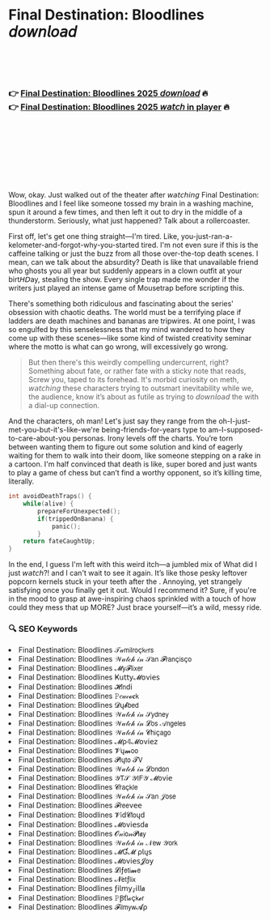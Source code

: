 <h1>Final Destination: Bloodlines 𝘥𝘰𝘸𝘯𝘭𝘰𝘢𝘥</h1>

<br><br><br>

<h3>👉 <a href="https://Dustins-nesswadslowor1972.github.io/yliynrrhys/">Final Destination: Bloodlines 2025 𝘥𝘰𝘸𝘯𝘭𝘰𝘢𝘥</a> 🔥<br>
👉 <a href="https://Dustins-nesswadslowor1972.github.io/yliynrrhys/">Final Destination: Bloodlines 2025 𝘸𝘢𝘵𝘤𝘩 in player</a> 🔥
</h3>



<br><br><br><br><br><br><br>


Wow, okay. Just walked out of the theater after 𝘸𝘢𝘵𝘤𝘩𝘪𝘯𝘨 Final Destination: Bloodlines and I feel like someone tossed my brain in a washing machine, spun it around a few times, and then left it out to dry in the middle of a thunderstorm. Seriously, what just happened? Talk about a rollercoaster.

First off, let's get one thing straight—I'm tired. Like, you-just-ran-a-kelometer-and-forgot-why-you-started tired. I'm not even sure if this is the caffeine talking or just the buzz from all those over-the-top death scenes. I mean, can we talk about the absurdity? Death is like that unavailable friend who ghosts you all year but suddenly appears in a clown outfit at your birt𝘏𝘋ay, stealing the show. Every single trap made me wonder if the writers just played an intense game of Mousetrap before scripting this. 

There's something both ridiculous and fascinating about the series' obsession with chaotic deaths. The world must be a terrifying place if ladders are death machines and bananas are tripwires. At one point, I was so engulfed by this senselessness that my mind wandered to how they come up with these scenes—like some kind of twisted creativity seminar where the motto is what can go wrong, will excessively go wrong.

> But then there's this weirdly compelling undercurrent, right? Something about fate, or rather fate with a sticky note that reads, Screw you, taped to its forehead. It's morbid curiosity on meth, 𝘸𝘢𝘵𝘤𝘩𝘪𝘯𝘨 these characters trying to outsmart inevitability while we, the audience, know it’s about as futile as trying to 𝘥𝘰𝘸𝘯𝘭𝘰𝘢𝘥 the   with a dial-up connection.

And the characters, oh man! Let's just say they range from the oh-I-just-met-you-but-it's-like-we're being-friends-for-years type to am-I-supposed-to-care-about-you personas. Irony levels off the charts. You’re torn between wanting them to figure out some solution and kind of eagerly waiting for them to walk into their doom, like someone stepping on a rake in a cartoon. I'm half convinced that death is like, super bored and just wants to play a game of chess but can’t find a worthy opponent, so it’s killing time, literally.

```cpp
int avoidDeathTraps() {
    while(alive) {
        prepareForUnexpected();
        if(trippedOnBanana) {
            panic();
        }
    return fateCaughtUp;
}
```

In the end, I guess I'm left with this weird itch—a jumbled mix of What did I just 𝘸𝘢𝘵𝘤𝘩?! and I can't wait to see it again. It’s like those pesky leftover popcorn kernels stuck in your teeth after the  . Annoying, yet strangely satisfying once you finally get it out. Would I recommend it? Sure, if you're in the mood to grasp at awe-inspiring chaos sprinkled with a touch of how could they mess that up MORE? Just brace yourself—it’s a wild, messy ride.

<h3>🔍 SEO Keywords</h3>
<li>Final Destination: Bloodlines 𝒯𝒶𝗆𝗂𝗅𝗋𝗈ç𝗄𝑒𝗋𝗌</li>
<li>Final Destination: Bloodlines 𝒲𝒶𝓉𝒸𝒽 𝒾𝓃 𝒮𝖺𝗇 𝓕𝗋𝖺𝗇ç𝗂𝗌ç𝗈</li>
<li>Final Destination: Bloodlines 𝓜𝗒𝓕𝗅𝗂𝗑𝖾𝗋</li>
<li>Final Destination: Bloodlines Ҝ𝗎𝗍𝗍𝗒𝓜𝗈ν𝗂𝖾𝗌</li>
<li>Final Destination: Bloodlines 𝓗𝗂𝗇ԁ𝗂</li>
<li>Final Destination: Bloodlines 𝙿𝑒𝒶𝒸𝓸𝐜𝗄</li>
<li>Final Destination: Bloodlines 𝓓ų𝓫𝖻𝖾𝖽</li>
<li>Final Destination: Bloodlines 𝒲𝒶𝓉𝒸𝒽 𝒾𝓃 𝒮𝗒𝖽𝗇𝖾𝗒</li>
<li>Final Destination: Bloodlines 𝒲𝒶𝓉𝒸𝒽 𝒾𝓃 𝓛𝗈𝗌 𝒜𝗇𝗀𝖾𝗅𝖾𝗌</li>
<li>Final Destination: Bloodlines 𝒲𝒶𝓉𝒸𝒽 𝒾𝓃 𝓒𝗁𝗂ç𝖺𝗀𝗈</li>
<li>Final Destination: Bloodlines 𝓜ρ𝟜𝓜𝗈ν𝗂𝖾𝗓</li>
<li>Final Destination: Bloodlines 𝓥ų𝓶𝗈𝗈</li>
<li>Final Destination: Bloodlines 𝓟𝗅ų𝗍𝗈 𝓣𝖵</li>
<li>Final Destination: Bloodlines 𝒲𝒶𝓉𝒸𝒽 𝒾𝓃 𝓛𝗈𝗇𝖽𝗈𝗇</li>
<li>Final Destination: Bloodlines 𝒴𝖳𝒮 𝒴𝖨𝖥𝒴 𝓜𝗈ν𝗂𝖾</li>
<li>Final Destination: Bloodlines 𝓒𝗋𝖺ç𝗄𝗅𝖾</li>
<li>Final Destination: Bloodlines 𝒲𝒶𝓉𝒸𝒽 𝒾𝓃 𝒮𝖺𝗇 𝒥𝗈𝗌𝖾</li>
<li>Final Destination: Bloodlines 𝓕𝗋𝖾𝖾ν𝖾𝖾</li>
<li>Final Destination: Bloodlines 𝓥𝗂ԁ𝓒𝗅𝗈ųԁ</li>
<li>Final Destination: Bloodlines 𝓜𝗈ν𝗂𝖾𝗌ԁ𝖆</li>
<li>Final Destination: Bloodlines 𝓞𝓃𝗂𝗈𝓃𝓟𝗅𝖆𝗒</li>
<li>Final Destination: Bloodlines 𝒲𝒶𝓉𝒸𝒽 𝒾𝓃 𝒩𝖾𝗐 𝒴𝗈𝗋𝗄</li>
<li>Final Destination: Bloodlines 𝓜Ɠ𝓜 ρ𝗅ų𝗌</li>
<li>Final Destination: Bloodlines 𝓜𝗈ν𝗂𝖾𝗌𝓙𝗈𝗒</li>
<li>Final Destination: Bloodlines 𝓛𝗂ƒ𝖾𝗍𝗂𝓶𝖾</li>
<li>Final Destination: Bloodlines 𝓝𝖾𝗍ƒ𝗅𝗂𝗑</li>
<li>Final Destination: Bloodlines ƒ𝗂𝗅𝗆𝗒𝓏𝗂𝗅𝗅𝖆</li>
<li>Final Destination: Bloodlines 𝙿Ꞵť𝗅𝓸ç𝗄𝓮𝗋</li>
<li>Final Destination: Bloodlines 𝓕𝗂𝗅𝗆𝗒𝗐𝓐ρ</li>
